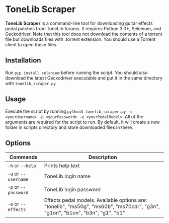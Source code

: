# ToneLib Scraper

**ToneLib Scraper** is a command-line tool for downloading guitar effects pedal patches from ToneLib forums.
It requires Python 3.0+, Selenium, and Geckodriver.
Note that this tool does not download the contents of a torrent file but downloads files with .torrent extension.
You should use a Torrent client to open these files. 

## Installation

Run `pip install selenium` before running the script.
You should also download the latest Geckodriver executable and put it in the same directory with `tonelib_scraper.py`

## Usage

Execute the script by running `python3 tonelib_scraper.py -u <yourUsername> -p <yourPassword> -e <yourPedalModel>`.
All of the arguments are required for the script to run.
By default, it will create a new folder in scripts directory and store downloaded files in there.

## Options

| Commands                          | Description                                                                                                                 |
|-----------------------------------|-----------------------------------------------------------------------------------------------------------------------------|
|```-h``` or ```--help```           |Prints help text                                                                                                             |
|```-u``` or ```--username```       |ToneLib login name                                                                                                           |
|```-p``` or ```--password```       |ToneLib login password                                                                                                       |
|```-e``` or ```--effects```        |Effects pedal models. Available options are: "tonelib", "ms50g", "ms60b", "ms70cdr", "g3n", "g1on", "b1on", "b3n", "g1", "b1"|